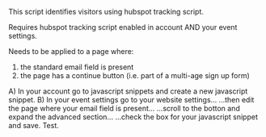 This script identifies visitors using hubspot tracking script.

Requires hubspot tracking script enabled in account AND your event settings.

Needs to be applied to a page where:
1) the standard email field is present
2) the page has a continue button (i.e. part of a multi-age sign up form)

A) In your account go to javascript snippets and create a new javascript snippet.
B) In your event settings go to your website settings...
...then edit the page where your email field is present...
...scroll to the botton and expand the advanced section...
...check the box for your javascript snippet and save.
Test.
